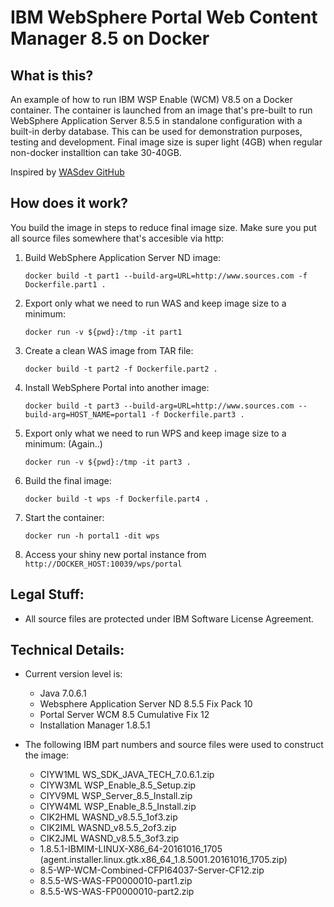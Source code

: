 # **IBM WebSphere Portal Web Content Manager 8.5 on Docker**

## What is this?

   An example of how to run IBM WSP Enable (WCM) V8.5 on a Docker container. The container is launched
   from an image that's pre-built to run WebSphere Application Server 8.5.5 in standalone configuration with a built-in derby database. This can be used for demonstration purposes, testing and development. Final image size is super light (4GB) when regular non-docker installtion can take 30-40GB.

   Inspired by [WASdev GitHub](https://github.com/WASdev/ci.docker.websphere-traditional)

## How does it work?
You build the image in steps to reduce final image size. Make sure you put all source files somewhere that's accesible via http:

1. Build WebSphere Application Server ND image:

   `docker build -t part1 --build-arg=URL=http://www.sources.com -f Dockerfile.part1 .`
2. Export only what we need to run WAS and keep image size to a minimum:

   `docker run -v ${pwd}:/tmp -it part1`
3. Create a clean WAS image from TAR file: 

   `docker build -t part2 -f Dockerfile.part2 .`
4. Install WebSphere Portal into another image:

   `docker build -t part3 --build-arg=URL=http://www.sources.com --build-arg=HOST_NAME=portal1 -f Dockerfile.part3 .`
5. Export only what we need to run WPS and keep image size to a minimum: (Again..)

   `docker run -v ${pwd}:/tmp -it part3 .`
6. Build the final image:

   `docker build -t wps -f Dockerfile.part4 .`
7. Start the container:

   `docker run -h portal1 -dit wps`
8. Access your shiny new portal instance from `http://DOCKER_HOST:10039/wps/portal`


## Legal Stuff:

* All source files are protected under IBM Software License Agreement.

## Technical Details:

   + Current version level is:

     * Java 7.0.6.1
     * Websphere Application Server ND 8.5.5 Fix Pack 10
     * Portal Server WCM 8.5 Cumulative Fix 12
     * Installation Manager 1.8.5.1

   + The following IBM part numbers and source files were used to construct the image:

     * CIYW1ML WS_SDK_JAVA_TECH_7.0.6.1.zip
     * CIYW3ML WSP_Enable_8.5_Setup.zip
     * CIYV9ML WSP_Server_8.5_Install.zip
     * CIYW4ML WSP_Enable_8.5_Install.zip
     * CIK2HML WASND_v8.5.5_1of3.zip
     * CIK2IML WASND_v8.5.5_2of3.zip
     * CIK2JML WASND_v8.5.5_3of3.zip
     * 1.8.5.1-IBMIM-LINUX-X86_64-20161016_1705 (agent.installer.linux.gtk.x86_64_1.8.5001.20161016_1705.zip)
     * 8.5-WP-WCM-Combined-CFPI64037-Server-CF12.zip
     * 8.5.5-WS-WAS-FP0000010-part1.zip
     * 8.5.5-WS-WAS-FP0000010-part2.zip
